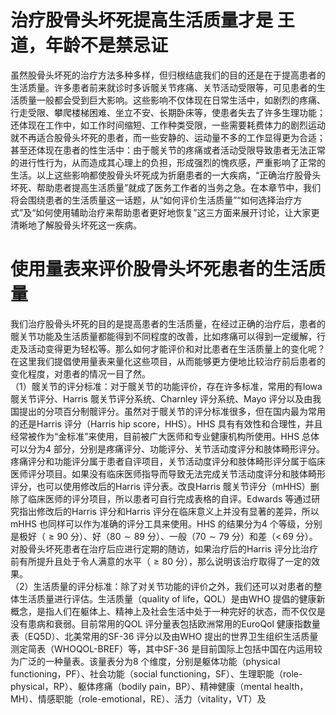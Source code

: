 # 治疗股骨头坏死提高生活质量才是 王道，年龄不是禁忌证  
虽然股骨头坏死的治疗方法多种多样，但归根结底我们的目的还是在于提高患者的生活质量。许多患者前来就诊时多诉髋关节疼痛、关节活动受限等，可见患者的生活质量一般都会受到巨大影响。这些影响不仅体现在日常生活中，如剧烈的疼痛、行走受限、攀爬楼梯困难、坐立不安、长期卧床等，使患者失去了许多生理功能；还体现在工作中，如工作时间缩短、工作种类受限，一些需要耗费体力的剧烈运动就不再适合股骨头坏死的患者，而一些安静的、运动量不多的工作显得更为合适；甚至还体现在患者的性生活中：由于髋关节的疼痛或者活动受限导致患者无法正常的进行性行为，从而造成其心理上的负担，形成强烈的愧疚感，严重影响了正常的生活。以上这些影响都使股骨头坏死成为折磨患者的一大疾病，“正确治疗股骨头坏死、帮助患者提高生活质量”就成了医务工作者的当务之急。在本章节中，我们将会围绕患者的生活质量这一话题，从“如何评价生活质量”“如何选择治疗方式”及“如何使用辅助治疗来帮助患者更好地恢复”这三方面来展开讨论，让大家更清晰地了解股骨头坏死这一疾病。  
#  使用量表来评价股骨头坏死患者的生活质量  
我们治疗股骨头坏死的目的是提高患者的生活质量，在经过正确的治疗后，患者的髋关节功能及生活质量都能得到不同程度的改善，比如疼痛可以得到一定缓解，行走及活动变得更为轻松等。那么如何才能评价和对比患者在生活质量上的变化呢？在这里我们提倡使用量表来量化这些项目，从而能够更方便地比较治疗前后患者的变化程度，对患者的情况一目了然。  
（1）髋关节的评分标准：对于髋关节的功能评价，存在许多标准，常用的有Iowa 髋关节评分、Harris 髋关节评分系统、Charnley 评分系统、Mayo 评分以及由我国提出的分项百分制髋评分。虽然对于髋关节的评分标准很多，但在国内最为常用的还是Harris 评分（Harris hip score，HHS）。HHS 具有有效性和合理性，并且经常被作为“金标准”来使用，目前被广大医师和专业健康机构所使用。HHS 总体可以分为4 部分，分别是疼痛评分、功能评分、关节活动度评分和肢体畸形评分。疼痛评分和功能评分属于患者自评项目，关节活动度评分和肢体畸形评分属于临床医师评分项目。如果没有临床医师指导而导致无法完成关节活动度评分和肢体畸形评分，也可以使用修改后的Harris 评分表。改良Harris 髋关节评分（mHHS）删除了临床医师的评分项目，所以患者可自行完成表格的自评。Edwards 等通过研究指出修改后的Harris 评分和Harris 评分在临床意义上并没有显著的差异，所以mHHS 也同样可以作为准确的评分工具来使用。HHS 的结果分为4 个等级，分别是极好（$\geqslant90$ 分）、好（$80\sim89$ 分）、一般（$70\sim79$ 分）和差（$<\,69$ 分）。对股骨头坏死患者在治疗后应进行定期的随访，如果治疗后的Harris 评分比治疗前有所提升且处于令人满意的水平（$\geqslant80$ 分），那么说明该治疗取得了一定的效果。  
（2）生活质量的评分标准：除了对关节功能的评价之外，我们还可以对患者的整体生活质量进行评估。生活质量（quality of life，QOL）是由WHO 提倡的健康新概念，是指人们在躯体上、精神上及社会生活中处于一种完好的状态，而不仅仅是没有患病和衰弱。目前常用的QOL 评分量表包括欧洲常用的EuroQol 健康指数量表（EQ5D）、北美常用的SF-36 评分以及由WHO 提出的世界卫生组织生活质量测定简表（WHOQOL-BREF）等，其中SF-36 是目前国际上包括中国在内运用较为广泛的一种量表。该量表分为8 个维度，分别是躯体功能（physical functioning，PF）、社会功能（social functioning，SF）、生理职能（role-physical，RP）、躯体疼痛（bodily pain，BP）、精神健康（mental health，MH）、情感职能（role-emotional，RE）、活力（vitality，VT）及  